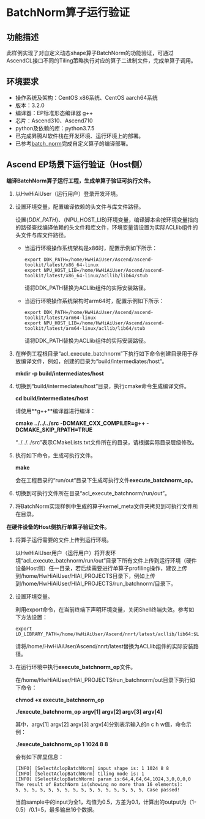 # BatchNorm算子运行验证<a name="ZH-CN_TOPIC_0303909994"></a>

## 功能描述<a name="section5991635141815"></a>

此样例实现了对自定义动态shape算子BatchNorm的功能验证，可通过AscendCL接口不同的Tiling策略执行对应的算子二进制文件，完成单算子调用。

## 环境要求<a name="section15875915982"></a>

-   操作系统及架构：CentOS x86系统、CentOS aarch64系统
-   版本：3.2.0
-   编译器：EP标准形态编译器 g++
-   芯片：Ascend310、Ascend710
-   python及依赖的库：python3.7.5
-   已完成昇腾AI软件栈在开发环境、运行环境上的部署。
-   已参考[batch_norm](https://gitee.com/ascend/samples/tree/master/cplusplus/level1_single_api/4_op_dev/4_other/singleop/tbe/impl)完成自定义算子的编译部署。

## Ascend EP场景下运行验证（Host侧）<a name="section115611114292"></a>

**编译BatchNorm算子运行工程，生成单算子验证可执行文件。**

1. 以HwHiAiUser（运行用户）登录开发环境。

2. 设置环境变量，配置编译依赖的头文件与库文件路径。

   设置$\{DDK\_PATH\}、$\{NPU\_HOST\_LIB\}环境变量，编译脚本会按环境变量指向的路径查找编译依赖的头文件和库文件，环境变量请设置为实际ACLlib组件的头文件与库文件路径。

   - 当运行环境操作系统架构是x86时，配置示例如下所示：

     ```
     export DDK_PATH=/home/HwHiAiUser/Ascend/ascend-toolkit/latest/x86_64-linux
     export NPU_HOST_LIB=/home/HwHiAiUser/Ascend/ascend-toolkit/latest/x86_64-linux/acllib/lib64/stub
     ```

     请将DDK_PATH替换为ACLlib组件的实际安装路径。

   - 当运行环境操作系统架构时arm64时，配置示例如下所示：

     ```
     export DDK_PATH=/home/HwHiAiUser/Ascend/ascend-toolkit/latest/arm64-linux
     export NPU_HOST_LIB=/home/HwHiAiUser/Ascend/ascend-toolkit/latest/arm64-linux/acllib/lib64/stub
     ```

     请将DDK_PATH替换为ACLlib组件的实际安装路径。

3. 在样例工程根目录“acl\_execute\_batchnorm”下执行如下命令创建目录用于存放编译文件，例如，创建的目录为“build/intermediates/host“。

   **mkdir -p build/intermediates/host**

4. 切换到“build/intermediates/host”目录，执行cmake命令生成编译文件。

   **cd build/intermediates/host**

   请使用**g++**编译器进行编译：

   **cmake ../../../src -DCMAKE\_CXX\_COMPILER=g++ -DCMAKE\_SKIP\_RPATH=TRUE**

   “../../../src”表示CMakeLists.txt文件所在的目录，请根据实际目录层级修改。

5. 执行如下命令，生成可执行文件。

   **make**

   会在工程目录的“run/out“目录下生成可执行文件**execute\_batchnorm\_op**。

6. 切换到可执行文件所在目录“acl\_execute\_batchnorm/run/out”。

7. 将BatchNorm实现样例中生成的算子kernel\_meta文件夹拷贝到可执行文件所在目录。

**在硬件设备的Host侧执行单算子验证文件。**

1. 将算子运行需要的文件上传到运行环境。

   以HwHiAiUser用户（运行用户）将开发环境“acl\_execute\_batchnorm/run/out”目录下所有文件上传到运行环境（硬件设备Host侧）任一目录，若后续需要进行单算子profiling操作，建议上传到/home/HwHiAiUser/HIAI\_PROJECTS目录下，例如上传到/home/HwHiAiUser/HIAI\_PROJECTS/run\_batchnorm/目录下。

2. 设置环境变量。

   利用export命令，在当前终端下声明环境变量，关闭Shell终端失效。参考如下方法设置：

   ```
   export LD_LIBRARY_PATH=/home/HwHiAiUser/Ascend/nnrt/latest/acllib/lib64:$LD_LIBRARY_PATH
   ```

   请将/home/HwHiAiUser/Ascend/nnrt/latest替换为ACLlib组件的实际安装路径。

3. 在运行环境中执行**execute\_batchnorm\_op**文件。

   在/home/HwHiAiUser/HIAI\_PROJECTS/run\_batchnorm/out目录下执行如下命令：

   **chmod +x execute\_batchnorm\_op**

   **./execute\_batchnorm\_op** **argv\[1\] argv\[2\] argv\[3\] argv\[4\]**

   其中，argv\[1\] argv\[2\] argv\[3\] argv\[4\]分别表示输入的n c h w值，命令示例：

   **./execute\_batchnorm\_op 1 1024 8 8**

   会有如下屏显信息：

   ```
   [INFO] [SelectAclopBatchNorm] input shape is: 1 1024 8 8
   [INFO] [SelectAclopBatchNorm] tiling mode is: 1
   [INFO] [SelectAclopBatchNorm] param is:64,4,64,64,1024,3,0,0,0,0
   The result of BatchNorm is(showing no more than 16 elements):
   5, 5, 5, 5, 5, 5, 5, 5, 5, 5, 5, 5, 5, 5, 5, 5, Case passed!
   ```

   当前sample中的input为全1，均值为0.5，方差为0.1，计算出的output为（1-0.5）/0.1=5，最多输出16个数据。


